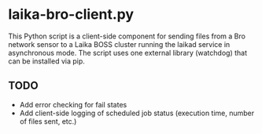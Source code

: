 laika-bro-client.py
================
This Python script is a client-side component for sending files from a Bro network sensor to a Laika BOSS cluster running the laikad service in asynchronous mode. The script uses one external library (watchdog) that can be installed via pip. 

TODO
---

* Add error checking for fail states
* Add client-side logging of scheduled job status (execution time, number of files sent, etc.)
